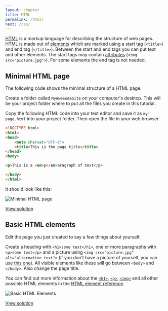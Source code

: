 ```yaml
---
layout: chapter
title: HTML
permalink: /html/
next: /css/
---
```


[HTML][html] is a markup language for describing the structure of web pages. HTML is made out of [elements][html-elements] which are marked using a start tag (`<title>`) and end tag (`</title>`). Between the start and end tags you can put text and other elements. The start tags may contain [attributes][html-attributes] (`<img src="picture.jpg">`). For some elements the end tag is not needed.


## Minimal HTML page

The following code shows the minimal structure of a HTML page.

Create a folder called `MyAwesomeSite` on your computer's desktop. This will be your project folder where to put all the files you create in this tutorial.

Copy the following HTML code into your text editor and save it as `my-page.html` into your project folder. Then open the file in your web browser.

```html
<!DOCTYPE html>
<html>
<head>
    <meta charset="UTF-8">
    <title>This is the page title</title>
</head>
<body>

<p>This is a <em>p</em>aragraph of text</p>

</body>
</html>
```

It should look like this:

![Minimal HTML page](minimal-page.png)

[View solution](https://github.com/orfjackal/web-intro-project/commit/a44ee69891389e49eee70ede6323cd9c387425c5)


## Basic HTML elements

Edit the page you just created to say a few things about yourself.

Create a heading with `<h1>some text</h1>`, one or more paragraphs with `<p>some text</p>` and a picture using `<img src="picture.jpg" alt="alternative text">` (if you don't have a picture of yourself, you can use [this one](http://railsgirls.com/images/ruby-100.png)). All visible elements like these will go between `<body>` and `</body>`. Also change the page title.

You can find out more information about the [`<h1>`][html-h1], [`<p>`][html-p], [`<img>`][html-img] and all other possible HTML elements in the [HTML element reference][html-elements].

![Basic HTML Elements](basic-elements.png)

[View solution](https://github.com/orfjackal/web-intro-project/commit/9be6966443affc4395cb5327ee411d5251026dd9)


[html]: https://developer.mozilla.org/en-US/docs/Web/HTML
[html-elements]: https://developer.mozilla.org/en-US/docs/Web/HTML/Element
[html-attributes]: https://developer.mozilla.org/en-US/docs/Web/HTML/Attributes
[html-h1]: https://developer.mozilla.org/en-US/docs/Web/HTML/Element/Heading_Elements
[html-p]: https://developer.mozilla.org/en-US/docs/Web/HTML/Element/p
[html-img]: https://developer.mozilla.org/en-US/docs/Web/HTML/Element/img
